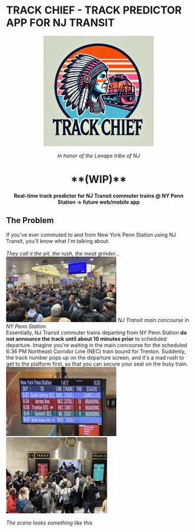 # TRACK CHIEF - TRACK PREDICTOR APP FOR NJ TRANSIT
<div align="center">
<img src="images/trackchief1.png" width="300" class="center"/>
  
<em align = "center">In honor of the Lenape tribe of NJ</em>

<h1>**(WIP)** </h1>
<b>Real-time track predictor for NJ Transit commuter trains @ NY Penn Station -> future web/mobile app</b>
</div>

<div>
<h2>The Problem</h2>
<p>If you've ever commuted to and from New York Penn Station using NJ Transit, you'll know what I'm talking about.<br/><br/>
<i>They call it the pit, the rush, the meat grinder...</i><br/>
  
<img src="images/pennstation2.png" width="300" class="center"/> 
<em align = "center">NJ Transit main concourse in NY Penn Station</em>

<br/>
Essentially, NJ Transit commuter trains departing from NY Penn Station <b>do not announce the track until about 10 minutes prior</b> to scheduled departure. Imagine you're waiting in the main concourse for the scheduled 6:36 PM Northeast Corridor Line (NEC) train bound for Trenton. Suddenly, the track number pops up on the departure screen, and it's a mad rush to get to the platform first, so that you can secure your seat on the busy train. <br/>

<img src="images/pennstation5.png" width="300" class="center"/>

<img src="images/pennstation3.png" width="275" class="center"/>

<em align = "center">The scene looks something like this</em>

<br/>




  
</p>
</div>



